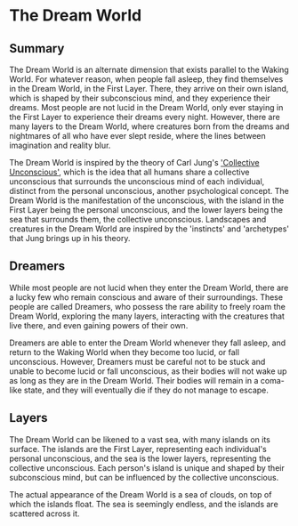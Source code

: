 # The Dream World

## Summary

The Dream World is an alternate dimension that exists parallel to the Waking World. For whatever reason, when people fall asleep, they find themselves in the Dream World, in the First Layer. There, they arrive on their own island, which is shaped by their subconscious mind, and they experience their dreams. Most people are not lucid in the Dream World, only ever staying in the First Layer to experience their dreams every night. However, there are many layers to the Dream World, where creatures born from the dreams and nightmares of all who have ever slept reside, where the lines between imagination and reality blur.

The Dream World is inspired by the theory of Carl Jung's ['Collective Unconscious'](https://en.wikipedia.org/wiki/Collective_unconscious), which is the idea that all humans share a collective unconscious that surrounds the unconscious mind of each individual, distinct from the personal unconscious, another psychological concept. The Dream World is the manifestation of the unconscious, with the island in the First Layer being the personal unconscious, and the lower layers being the sea that surrounds them, the collective unconscious. Landscapes and creatures in the Dream World are inspired by the 'instincts' and 'archetypes' that Jung brings up in his theory.

## Dreamers

While most people are not lucid when they enter the Dream World, there are a lucky few who remain conscious and aware of their surroundings. These people are called Dreamers, who possess the rare ability to freely roam the Dream World, exploring the many layers, interacting with the creatures that live there, and even gaining powers of their own.

Dreamers are able to enter the Dream World whenever they fall asleep, and return to the Waking World when they become too lucid, or fall unconscious. However, Dreamers must be careful not to be stuck and unable to become lucid or fall unconscious, as their bodies will not wake up as long as they are in the Dream World. Their bodies will remain in a coma-like state, and they will eventually die if they do not manage to escape.

## Layers

The Dream World can be likened to a vast sea, with many islands on its surface. The islands are the First Layer, representing each individual's personal unconscious, and the sea is the lower layers, representing the collective unconscious. Each person's island is unique and shaped by their subconscious mind, but can be influenced by the collective unconscious.

The actual appearance of the Dream World is a sea of clouds, on top of which the islands float. The sea is seemingly endless, and the islands are scattered across it.
